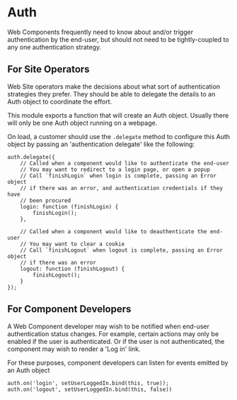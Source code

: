# Auth

Web Components frequently need to know about and/or trigger authentication by
the end-user, but should not need to be tightly-coupled to any one authentication
strategy.

## For Site Operators

Web Site operators make the decisions about what sort of authentication strategies
they prefer. They should be able to delegate the details to an Auth object to
coordinate the effort.

This module exports a function that will create an Auth object. Usually there
will only be one Auth object running on a webpage.

On load, a customer should
use the `.delegate` method to configure this Auth object by passing an
'authentication delegate' like the following:

    auth.delegate({
        // Called when a component would like to authenticate the end-user
        // You may want to redirect to a login page, or open a popup
        // Call `finishLogin` when login is complete, passing an Error object
        // if there was an error, and authentication credentials if they have
        // been procured
        login: function (finishLogin) {
            finishLogin();
        },

        // Called when a component would like to deauthenticate the end-user
        // You may want to clear a cookie
        // Call `finishLogout` when logout is complete, passing an Error object
        // if there was an error
        logout: function (finishLogout) {
            finishLogout();
        }
    });

## For Component Developers

A Web Component developer may wish to be notified when end-user authentication
status changes. For example, certain actions may only be enabled if the user
is authenticated. Or if the user is not authenticated, the component may wish
to render a 'Log in' link.

For these purposes, component developers can listen for events emitted by an
Auth object

    auth.on('login', setUserLoggedIn.bind(this, true));
    auth.on('logout', setUserLoggedIn.bind(this, false))

